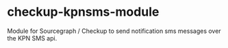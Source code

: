 # checkup-kpnsms-module
Module for Sourcegraph / Checkup to send notification sms messages over the KPN SMS api.
